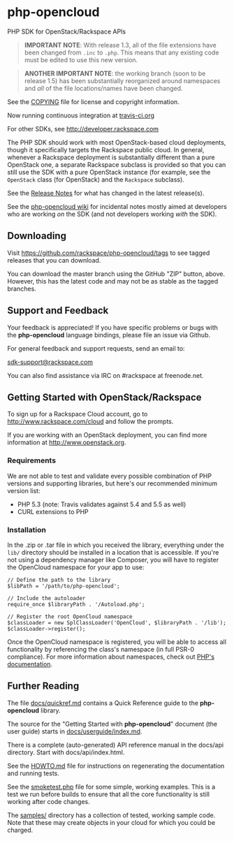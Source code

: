 **php-opencloud**
=============
PHP SDK for OpenStack/Rackspace APIs

> **IMPORTANT NOTE**: With release 1.3, all of the file extensions have been
  changed from `.inc` to `.php`. This means that any existing code must be
  edited to use this new version.

> **ANOTHER IMPORTANT NOTE**: the working branch (soon to be release 1.5) has
  been substantially reorganized around namespaces and *all* of the file
  locations/names have been changed.

See the
[COPYING](https://github.com/rackspace/php-opencloud/blob/master/COPYING)
file for license and copyright information.

Now running continuous integration at
[travis-ci.org](https://travis-ci.org/rackspace/php-opencloud)

For other SDKs, see http://developer.rackspace.com

The PHP SDK should work with most OpenStack-based cloud deployments,
though it specifically targets the Rackspace public cloud. In
general, whenever a Rackspace deployment is substantially different
than a pure OpenStack one, a separate Rackspace subclass is provided
so that you can still use the SDK with a pure OpenStack instance
(for example, see the `OpenStack` class (for OpenStack) and the
`Rackspace` subclass).

See the [Release Notes](https://github.com/rackspace/php-opencloud/blob/master/RELEASENOTES.md)
for what has changed in the latest release(s).

See the [php-opencloud wiki](https://github.com/rackspace/php-opencloud/wiki)
for incidental notes mostly aimed at developers who are working *on* the
SDK (and not developers working *with* the SDK).

Downloading
-----------

Visit https://github.com/rackspace/php-opencloud/tags to see tagged releases
that you can download.

You can download the master branch using the
GitHub "ZIP" button, above. However, this has the latest code and may not
be as stable as the tagged branches.

Support and Feedback
--------------------
Your feedback is appreciated! If you have specific problems or bugs with the
**php-opencloud**
language bindings, please file an issue via Github.

For general feedback and support requests, send an email to:

sdk-support@rackspace.com

You can also find assistance via IRC on #rackspace at freenode.net.

Getting Started with OpenStack/Rackspace
----------------------------------------
To sign up for a Rackspace Cloud account, go to
http://www.rackspace.com/cloud and follow the prompts.

If you are working with an OpenStack deployment, you can find more
information at http://www.openstack.org.

### Requirements

We are not able to test and validate every possible combination of PHP
versions and supporting libraries, but here's our recommended minimum
version list:

* PHP 5.3 (note: Travis validates against 5.4 and 5.5 as well)
* CURL extensions to PHP

### Installation

In the .zip or .tar file in which you received the library, everything under
the `lib/` directory should be installed in a location that is accessible. If you're not using a dependency manager like Composer, you will have to register the OpenCloud namespace for your app to use:

    // Define the path to the library
    $libPath = '/path/to/php-opencloud';

    // Include the autoloader
    require_once $libraryPath . '/Autoload.php';

    // Register the root OpenCloud namespace
    $classLoader = new SplClassLoader('OpenCloud', $libraryPath . '/lib');
    $classLoader->register();

Once the OpenCloud namespace is registered, you will be able to access all functionality by referencing the class's namespace (in full PSR-0 compliance). For more information about namespaces, check out [PHP's documentation](http://php.net/manual/en/language.namespaces.php).

Further Reading
---------------
The file
[docs/quickref.md](https://github.com/rackspace/php-opencloud/blob/master/docs/quickref.md)
contains a Quick Reference
guide to the
**php-opencloud** library.

The source for the "Getting Started with
**php-opencloud**" document (the user guide) starts in
[docs/userguide/index.md](https://github.com/rackspace/php-opencloud/blob/master/docs/userguide/index.md).

There is a complete (auto-generated) API reference manual in the
docs/api directory. Start with docs/api/index.html.

See the [HOWTO.md](https://github.com/rackspace/php-opencloud/blob/master/HOWTO.md) file for instructions on
regenerating the documentation and running tests.

See the [smoketest.php](https://github.com/rackspace/php-opencloud/blob/master/smoketest.php) file for some
simple, working examples. This is a test we run before builds to ensure that all
the core functionality is still working after code changes.

The [samples/](https://github.com/rackspace/php-opencloud/tree/master/samples/) directory has a collection
of tested, working sample code. Note that these may create objects in your cloud
for which you could be charged.

